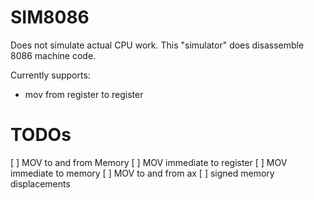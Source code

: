 # SIM8086

Does not simulate actual CPU work.
This "simulator" does disassemble 8086 machine code.

Currently supports:

- mov from register to register

# TODOs

[ ] MOV to and from Memory
[ ] MOV immediate to register
[ ] MOV immediate to memory
[ ] MOV to and from ax
[ ] signed memory displacements
